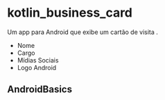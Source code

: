 # kotlin_business_card
Um app para Android que exibe um cartão de visita .
- Nome
- Cargo
- Mídias Sociais
- Logo Android

## AndroidBasics
